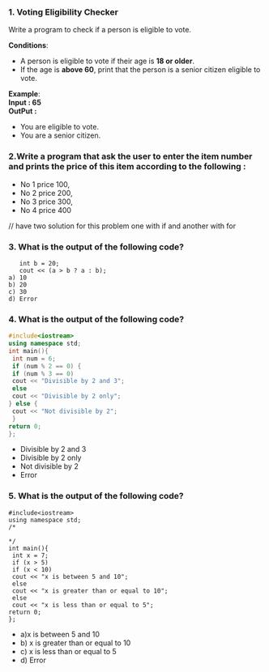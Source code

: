 ### **1. Voting Eligibility Checker**  
Write a program to check if a person is eligible to vote.  

**Conditions**:  
- A person is eligible to vote if their age is **18 or older**.  
- If the age is **above 60**, print that the person is a senior citizen eligible to vote.  

**Example**:  
**Input : 65**
</br>
**OutPut :**
* You are eligible to vote.
* You are a senior citizen.
### 2.Write a program that ask the user to enter the item number and prints the price of this item according to the following :
* No 1 price 100,
* No 2 price 200,
* No 3 price 300,
* No 4 price 400
  
// have two solution for this problem one with if and another with for

### 3. What is the output of the following code?
 ``` int a = 10;
    int b = 20;
    cout << (a > b ? a : b);
 a) 10
 b) 20 
 c) 30
 d) Error
 ```
 ### 4. What is the output of the following code?
```C++
#include<iostream>
using namespace std;
int main(){
 int num = 6;
 if (num % 2 == 0) {
 if (num % 3 == 0)
 cout << "Divisible by 2 and 3";
 else
 cout << "Divisible by 2 only";
} else {
 cout << "Not divisible by 2";
 }
return 0;
};
```
* Divisible by 2 and 3
* Divisible by 2 only
* Not divisible by 2
* Error
 ### 5. What is the output of the following code?
```
#include<iostream>
using namespace std;
/*

*/
int main(){
 int x = 7;
 if (x > 5)
 if (x < 10)
 cout << "x is between 5 and 10";
 else
 cout << "x is greater than or equal to 10";
 else
 cout << "x is less than or equal to 5";
return 0;
};
```
- a)x is between 5 and 10
- b) x is greater than or equal to 10
- c) x is less than or equal to 5
- d) Error
